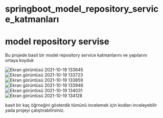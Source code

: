 # springboot_model_repository_service_katmanları

# model repository servise 
Bu projede basit bir model repository service katmanlarını ve yapılarını ortaya koyduk

![Ekran görüntüsü 2021-10-19 133645](https://user-images.githubusercontent.com/75735880/137894036-5d4b6107-6ffe-474a-9286-0f68fe759d30.png)
![Ekran görüntüsü 2021-10-19 133723](https://user-images.githubusercontent.com/75735880/137894072-f8c329a9-b135-46fc-8828-b5b8b0fa848a.png)
![Ekran görüntüsü 2021-10-19 133859](https://user-images.githubusercontent.com/75735880/137894160-eed96d1d-b67c-455a-87b2-a7d58d3181a2.png)
![Ekran görüntüsü 2021-10-19 133946](https://user-images.githubusercontent.com/75735880/137894193-845936cd-43cc-4309-af9f-1a7ea48eda4d.png)
![Ekran görüntüsü 2021-10-19 134031](https://user-images.githubusercontent.com/75735880/137894197-eda2a881-d85e-4848-a81e-2fb8ad068634.png)
![Ekran görüntüsü 2021-10-19 134128](https://user-images.githubusercontent.com/75735880/137894212-1a411f3a-1119-46f1-be1f-4e160917f508.png)

basit bir kaç öğrneğini gösterdik tümünü incelemek için kodları inceleyebilir yada projeyi çalıştırabilirsiniz.
